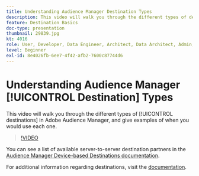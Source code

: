 ```yaml
---
title: Understanding Audience Manager Destination Types
description: This video will walk you through the different types of destinations in Adobe Audience Manager, and give examples of when you would use each one.
feature: Destination Basics
doc-type: presentation
thumbnail: 29839.jpg
kt: 4016
role: User, Developer, Data Engineer, Architect, Data Architect, Admin, Leader
level: Beginner
exl-id: 8e4026fb-6ee7-4f42-afb2-7600c87744d6
---
```

# Understanding Audience Manager [!UICONTROL Destination] Types

This video will walk you through the different types of [!UICONTROL destinations] in Adobe Audience Manager, and give examples of when you would use each one.

>[!VIDEO](https://video.tv.adobe.com/v/29839/?quality=12)

You can see a list of available server-to-server destination partners in the [Audience Manager Device-based Destinations documentation](https://experienceleague.adobe.com/docs/audience-manager/user-guide/features/destinations/device-based/device-based-destinations-list.html).

For additional information regarding destinations, visit the [documentation](https://experienceleague.adobe.com/docs/audience-manager/user-guide/features/destinations/destinations.html).
